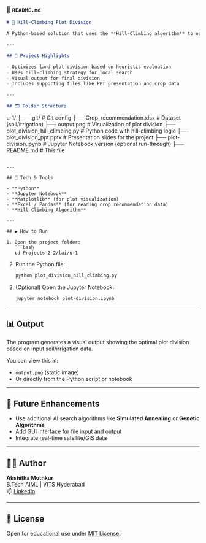 
### 📄 `README.md`

```markdown
# 🌾 Hill-Climbing Plot Division

A Python-based solution that uses the **Hill-Climbing algorithm** to optimize the division of agricultural land using **soil quality** and **irrigation data**. This is part of a broader intelligent agriculture initiative in your AI course project.

---

## 📌 Project Highlights

- Optimizes land plot division based on heuristic evaluation
- Uses hill-climbing strategy for local search
- Visual output for final division
- Includes supporting files like PPT presentation and crop data

---

## 🗂️ Folder Structure

```
u-1/
├── .git/                         # Git config
├── Crop_recommendation.xlsx      # Dataset (soil/irrigation)
├── output.png                    # Visualization of plot division
├── plot_division_hill_climbing.py # Python code with hill-climbing logic
├── plot_division_ppt.pptx        # Presentation slides for the project
├── plot-division.ipynb           # Jupyter Notebook version (optional run-through)
├── README.md                     # This file
```

---

## 🧠 Tech & Tools

- **Python**
- **Jupyter Notebook**
- **Matplotlib** (for plot visualization)
- **Excel / Pandas** (for reading crop recommendation data)
- **Hill-Climbing Algorithm**

---

## ▶️ How to Run

1. Open the project folder:
   ```bash
   cd Projects-2-2/lai/u-1
   ```

2. Run the Python file:
   ```bash
   python plot_division_hill_climbing.py
   ```

3. (Optional) Open the Jupyter Notebook:
   ```bash
   jupyter notebook plot-division.ipynb
   ```

---

## 📊 Output

The program generates a visual output showing the optimal plot division based on input soil/irrigation data.

You can view this in:
- `output.png` (static image)
- Or directly from the Python script or notebook

---

## 🎯 Future Enhancements

- Use additional AI search algorithms like **Simulated Annealing** or **Genetic Algorithms**
- Add GUI interface for file input and output
- Integrate real-time satellite/GIS data

---

## 🙋‍♀️ Author

**Akshitha Mothkur**  
B.Tech AIML | VITS Hyderabad  
📫 [LinkedIn](https://www.linkedin.com/in/akshitha-mothkur)  

---

## 📜 License

Open for educational use under [MIT License](LICENSE).
```
